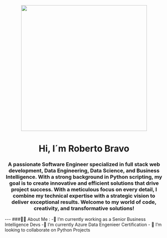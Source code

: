 <div id="header" align="center">
  <img src="https://media.giphy.com/media/v1.Y2lkPTc5MGI3NjExemF6NWhxZmh6Ym55anIwajc3YWR4NW9qaDFzbWl1ajhid29pMW1udiZlcD12MV9pbnRlcm5hbF9naWZfYnlfaWQmY3Q9Zw/Rpl1sod1vCXK0L2SUN/giphy.gif" width=400 />
  <h1 align="center">Hi, I´m Roberto Bravo</h1>
  <h3>A passionate Software Engineer specialized in full stack web development, Data Engineering, Data Science, and Business Intelligence. With a strong background in Python scripting, my goal is to create innovative and efficient solutions that drive project success. With a meticulous focus on every detail, I combine my technical expertise with a strategic vision to deliver exceptional results. Welcome to my world of code, creativity, and transformative solutions!</h3>
</div>
---
###👨‍💻 About Me :
-🔭 I’m currently working as a Senior Business Intelligence Devs
-🌱 I’m currently Azure Data Engenieer Certification
- 👯 I’m looking to collaborate on Python Projects


